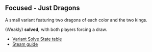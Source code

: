 ## Focused - Just Dragons

A small variant featuring two dragons of each color and the two kings.

(Weakly) **solved,** with both players forcing a draw.

- [Variant Solve State table](https://docs.google.com/spreadsheets/d/1Nrm_4PXUPKv01YGhNtILbtzM6p_KXGLb26sMIYQwjGQ/view)
- [Steam guide](https://steamcommunity.com/sharedfiles/filedetails/?id=2232274959)
